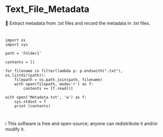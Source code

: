 # Text_File_Metadata
📁 Extract metadata from .txt files and record the metadata in .txt files.
#
```
import os
import sys

path = 'Folder1'

contents = []

for filename in filter(lambda p: p.endswith(".txt"), os.listdir(path)):
    filepath = os.path.join(path, filename)
    with open(filepath, mode='r') as f:
        contents += [f.read()]
        
with open('Metadata.txt', 'w') as f:
    sys.stdout = f
    print (contents)
```
#
ℹ️ This software is free and open-source; anyone can redistribute it and/or modify it.
